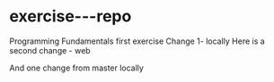 # exercise---repo
Programming Fundamentals first exercise
Change 1- locally
Here is a second change - web

And one change from master locally

